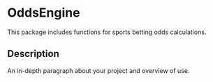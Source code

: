 # OddsEngine

This package includes functions for sports betting odds calculations.

## Description

An in-depth paragraph about your project and overview of use.
